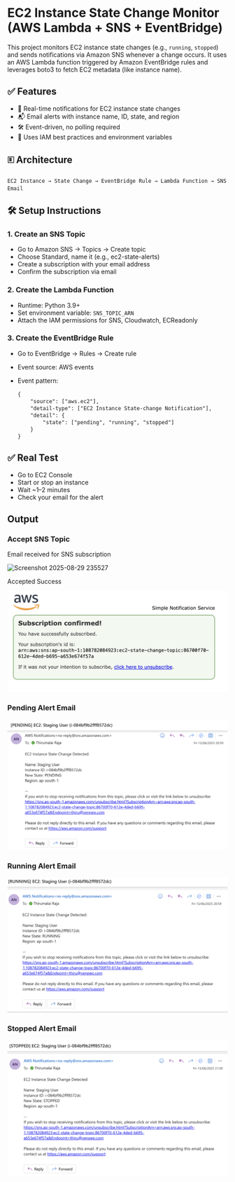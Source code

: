 # EC2 Instance State Change Monitor (AWS Lambda + SNS + EventBridge)

This project monitors EC2 instance state changes (e.g., `running`, `stopped`) and sends notifications via Amazon SNS whenever a change occurs. It uses an AWS Lambda function triggered by Amazon EventBridge rules and leverages boto3 to fetch EC2 metadata (like instance name).


## ✅ Features

- 🔔 Real-time notifications for EC2 instance state changes
- 📬 Email alerts with instance name, ID, state, and region
- 🛠️ Event-driven, no polling required
- 🔐 Uses IAM best practices and environment variables


## 🗉 Architecture

`EC2 Instance → State Change → EventBridge Rule → Lambda Function → SNS Email`

## 🛠️ Setup Instructions

### 1. Create an SNS Topic

 - Go to Amazon SNS → Topics → Create topic
 - Choose Standard, name it (e.g., ec2-state-alerts)
 - Create a subscription with your email address
 - Confirm the subscription via email

### 2. Create the Lambda Function

 - Runtime: Python 3.9+
 - Set environment variable: `SNS_TOPIC_ARN`
 - Attach the IAM permissions for SNS, Cloudwatch, ECReadonly


### 3. Create the EventBridge Rule

 - Go to EventBridge → Rules → Create rule
 - Event source: AWS events
 - Event pattern:

    ```
    {
        "source": ["aws.ec2"],
        "detail-type": ["EC2 Instance State-change Notification"],
        "detail": {
            "state": ["pending", "running", "stopped"]
        }
    }
    ```

## ✅ Real Test

- Go to EC2 Console
- Start or stop an instance
- Wait ~1–2 minutes
- Check your email for the alert

## Output

### Accept SNS Topic

Email received for SNS subscription

<img width="1830" height="808" alt="Screenshot 2025-08-29 235527" src="https://github.com/user-attachments/assets/68a270f0-9ff8-4933-a3bb-86615fac12c1" />


Accepted Success

![alt text](output/state_change_sns_accept.png)


### Pending Alert Email

![alt text](output/pending.png)

### Running Alert Email

![alt text](output/running.png)

### Stopped Alert Email

![alt text](output/stopped.png)
